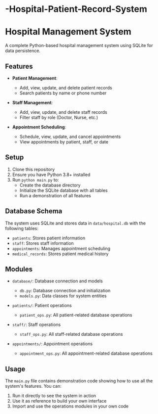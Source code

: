 # -Hospital-Patient-Record-System
# Hospital Management System

A complete Python-based hospital management system using SQLite for data persistence.

## Features

- **Patient Management**:
  - Add, view, update, and delete patient records
  - Search patients by name or phone number

- **Staff Management**:
  - Add, view, update, and delete staff records
  - Filter staff by role (Doctor, Nurse, etc.)

- **Appointment Scheduling**:
  - Schedule, view, update, and cancel appointments
  - View appointments by patient, staff, or date

## Setup

1. Clone this repository
2. Ensure you have Python 3.8+ installed
3. Run `python main.py` to:
   - Create the database directory
   - Initialize the SQLite database with all tables
   - Run a demonstration of all features

## Database Schema

The system uses SQLite and stores data in `data/hospital.db` with the following tables:

- `patients`: Stores patient information
- `staff`: Stores staff information
- `appointments`: Manages appointment scheduling
- `medical_records`: Stores patient medical history

## Modules

- `database/`: Database connection and models
  - `db.py`: Database connection and initialization
  - `models.py`: Data classes for system entities

- `patients/`: Patient operations
  - `patient_ops.py`: All patient-related database operations

- `staff/`: Staff operations
  - `staff_ops.py`: All staff-related database operations

- `appointments/`: Appointment operations
  - `appointment_ops.py`: All appointment-related database operations

## Usage

The `main.py` file contains demonstration code showing how to use all the system's features. You can:

1. Run it directly to see the system in action
2. Use it as reference to build your own interface
3. Import and use the operations modules in your own code
